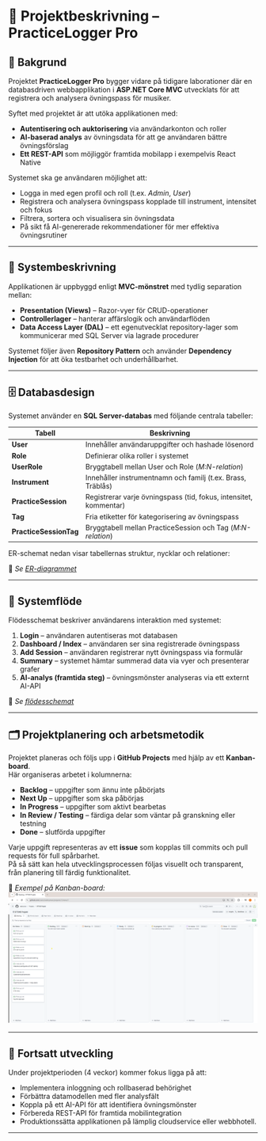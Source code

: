 # 🧭 Projektbeskrivning – PracticeLogger Pro

## 🎯 Bakgrund
Projektet **PracticeLogger Pro** bygger vidare på tidigare laborationer där en databasdriven webbapplikation i **ASP.NET Core MVC** utvecklats för att registrera och analysera övningspass för musiker.  

Syftet med projektet är att utöka applikationen med:
- **Autentisering och auktorisering** via användarkonton och roller  
- **AI-baserad analys** av övningsdata för att ge användaren bättre övningsförslag  
- **Ett REST-API** som möjliggör framtida mobilapp i exempelvis React Native  

Systemet ska ge användaren möjlighet att:
- Logga in med egen profil och roll (t.ex. *Admin*, *User*)  
- Registrera och analysera övningspass kopplade till instrument, intensitet och fokus  
- Filtrera, sortera och visualisera sin övningsdata  
- På sikt få AI-genererade rekommendationer för mer effektiva övningsrutiner  

---

## 🧩 Systembeskrivning
Applikationen är uppbyggd enligt **MVC-mönstret** med tydlig separation mellan:

- **Presentation (Views)** – Razor-vyer för CRUD-operationer  
- **Controllerlager** – hanterar affärslogik och användarflöden  
- **Data Access Layer (DAL)** – ett egenutvecklat repository-lager som kommunicerar med SQL Server via lagrade procedurer  

Systemet följer även **Repository Pattern** och använder **Dependency Injection** för att öka testbarhet och underhållbarhet.

---

## 🗄️ Databasdesign
Systemet använder en **SQL Server-databas** med följande centrala tabeller:

| Tabell | Beskrivning |
|--------|--------------|
| **User** | Innehåller användaruppgifter och hashade lösenord |
| **Role** | Definierar olika roller i systemet |
| **UserRole** | Bryggtabell mellan User och Role (*M:N-relation*) |
| **Instrument** | Innehåller instrumentnamn och familj (t.ex. Brass, Träblås) |
| **PracticeSession** | Registrerar varje övningspass (tid, fokus, intensitet, kommentar) |
| **Tag** | Fria etiketter för kategorisering av övningspass |
| **PracticeSessionTag** | Bryggtabell mellan PracticeSession och Tag (*M:N-relation*) |

ER-schemat nedan visar tabellernas struktur, nycklar och relationer:

📎 *Se [ER-diagrammet](./docs/ER-schema.png)*

---

## 🔄 Systemflöde
Flödesschemat beskriver användarens interaktion med systemet:

1. **Login** – användaren autentiseras mot databasen  
2. **Dashboard / Index** – användaren ser sina registrerade övningspass  
3. **Add Session** – användaren registrerar nytt övningspass via formulär  
4. **Summary** – systemet hämtar summerad data via vyer och presenterar grafer  
5. **AI-analys (framtida steg)** – övningsmönster analyseras via ett externt AI-API  

📎 *Se [flödesschemat](./docs/timeline.png)*

---

## 🗂️ Projektplanering och arbetsmetodik

Projektet planeras och följs upp i **GitHub Projects** med hjälp av ett **Kanban-board**.  
Här organiseras arbetet i kolumnerna:

- **Backlog** – uppgifter som ännu inte påbörjats
- **Next Up** – uppgifter som ska påbörjas
- **In Progress** – uppgifter som aktivt bearbetas  
- **In Review / Testing** – färdiga delar som väntar på granskning eller testning  
- **Done** – slutförda uppgifter  

Varje uppgift representeras av ett **issue** som kopplas till commits och pull requests för full spårbarhet.  
På så sätt kan hela utvecklingsprocessen följas visuellt och transparent, från planering till färdig funktionalitet.

📎 *Exempel på Kanban-board:*  
![GitHub Projects Kanban Board](./docs/KANBAN.png)

---

## 🧠 Fortsatt utveckling
Under projektperioden (4 veckor) kommer fokus ligga på att:
- Implementera inloggning och rollbaserad behörighet  
- Förbättra datamodellen med fler analysfält  
- Koppla på ett AI-API för att identifiera övningsmönster  
- Förbereda REST-API för framtida mobilintegration
- Produktionssätta applikationen på lämplig cloudservice eller webbhotell.

---

